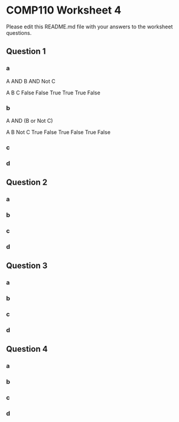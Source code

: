 # COMP110 Worksheet 4

Please edit this README.md file with your answers to the worksheet questions.

## Question 1

### a 
A AND B AND Not C

A            B             C
False        False         True
True         True          False

### b
A AND (B or Not C)

A            B             Not C
True         False         True
False        True          False

### c

            

### d

## Question 2

### a

### b

### c

### d

## Question 3

### a

### b

### c

### d

## Question 4

### a

### b

### c

### d

